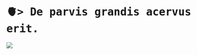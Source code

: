 <h1>
    <tt>🫀> De parvis grandis acervus erit.</tt>
</h1>

![](https://github-readme-stats.vercel.app/api/top-langs/?username=angeldqr&theme=dark&hide_border=false&include_all_commits=false&count_private=false&layout=compact)

<!-- Proudly created with GPRM ( https://gprm.itsvg.in ) -->
